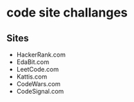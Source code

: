 # code site challanges

## Sites

- HackerRank.com
- EdaBit.com
- LeetCode.com
- Kattis.com
- CodeWars.com
- CodeSignal.com